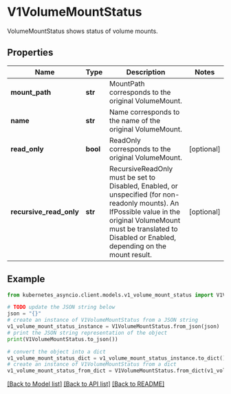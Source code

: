 # V1VolumeMountStatus

VolumeMountStatus shows status of volume mounts.

## Properties

Name | Type | Description | Notes
------------ | ------------- | ------------- | -------------
**mount_path** | **str** | MountPath corresponds to the original VolumeMount. | 
**name** | **str** | Name corresponds to the name of the original VolumeMount. | 
**read_only** | **bool** | ReadOnly corresponds to the original VolumeMount. | [optional] 
**recursive_read_only** | **str** | RecursiveReadOnly must be set to Disabled, Enabled, or unspecified (for non-readonly mounts). An IfPossible value in the original VolumeMount must be translated to Disabled or Enabled, depending on the mount result. | [optional] 

## Example

```python
from kubernetes_asyncio.client.models.v1_volume_mount_status import V1VolumeMountStatus

# TODO update the JSON string below
json = "{}"
# create an instance of V1VolumeMountStatus from a JSON string
v1_volume_mount_status_instance = V1VolumeMountStatus.from_json(json)
# print the JSON string representation of the object
print(V1VolumeMountStatus.to_json())

# convert the object into a dict
v1_volume_mount_status_dict = v1_volume_mount_status_instance.to_dict()
# create an instance of V1VolumeMountStatus from a dict
v1_volume_mount_status_from_dict = V1VolumeMountStatus.from_dict(v1_volume_mount_status_dict)
```
[[Back to Model list]](../README.md#documentation-for-models) [[Back to API list]](../README.md#documentation-for-api-endpoints) [[Back to README]](../README.md)


